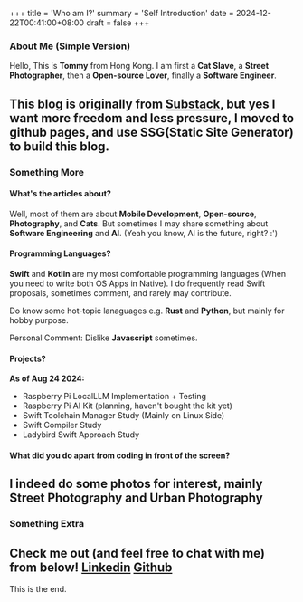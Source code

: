 +++
title = 'Who am I?'
summary = 'Self Introduction'
date = 2024-12-22T00:41:00+08:00
draft = false
+++

### About Me (Simple Version)

Hello, This is **Tommy** from Hong Kong.
I am first a **Cat Slave**, a **Street Photographer**, then a **Open-source Lover**, finally a **Software Engineer**.

This blog is originally from [Substack](https://mingtommy.substack.com), but yes I want more freedom and less pressure, I moved to github pages, and use SSG(Static Site Generator) to build this blog.
---

### Something More
#### What's the articles about?
Well, most of them are about **Mobile Development**, **Open-source**, **Photography**, and **Cats**. But sometimes I may share something about **Software Engineering** and **AI**. (Yeah you know, AI is the future, right? :')

#### Programming Languages?
**Swift** and **Kotlin** are my most comfortable programming languages (When you need to write both OS Apps in Native). 
I do frequently read Swift proposals, sometimes comment, and rarely may contribute. 

Do know some hot-topic lanaguages e.g. **Rust** and **Python**, but mainly for hobby purpose.

Personal Comment: Dislike **Javascript** sometimes.

#### Projects?
**As of Aug 24 2024:**

- Raspberry Pi LocalLLM Implementation + Testing
- Raspberry Pi AI Kit (planning, haven't bought the kit yet)
- Swift Toolchain Manager Study (Mainly on Linux Side)
- Swift Compiler Study
- Ladybird Swift Approach Study

#### What did you do apart from coding in front of the screen?
I indeed do some photos for interest, mainly **Street Photography** and **Urban Photography**
---

### Something Extra
Check me out (and feel free to chat with me) from below!
[Linkedin](https://www.linkedin.com/in/tommy-han-236a85144/)
[Github](https://github.com/tommyming)
---

This is the end.